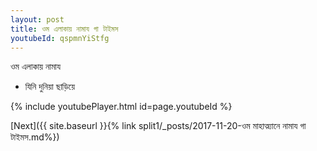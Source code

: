 ```yaml
---
layout: post
title: ওম এলাকায় নামায গা টাইমস
youtubeId: qspmnYiStfg
---
```

 
 
 ওম এলাকায় নামায  
 
 -  যিনি দুনিয়া ছাড়িয়ে 
 
  
 
  
 
 
 
 
 
 


{% include youtubePlayer.html id=page.youtubeId %}
 
[Next]({{ site.baseurl }}{% link  split1/_posts/2017-11-20-ওম মাহাত্ম্যানে নামায গা টাইমস.md%})
 
